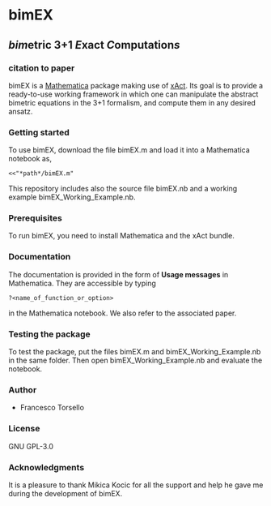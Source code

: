 # bimEX
## *bim*etric 3+1 *E*xact *C*omputation*s*
### citation to paper

bimEX is a [Mathematica](https://www.wolfram.com/mathematica/) package making use of [xAct](http://www.xact.es/). Its goal is to provide a ready-to-use working framework in which one can manipulate the abstract bimetric equations in the 3+1 formalism, and compute them in any desired ansatz.

### Getting started

To use bimEX, download the file bimEX.m and load it into a Mathematica notebook as,

`<<"*path*/bimEX.m"`

This repository includes also the source file bimEX.nb and a working example bimEX_Working_Example.nb.

### Prerequisites

To run bimEX, you need to install Mathematica and the xAct bundle.

### Documentation

The documentation is provided in the form of **Usage messages** in Mathematica. They are accessible by typing

`?<name_of_function_or_option>`

in the Mathematica notebook. We also refer to the associated paper.

### Testing the package

To test the package, put the files bimEX.m and bimEX_Working_Example.nb in the same folder. Then open bimEX_Working_Example.nb and evaluate the notebook.

### Author

- Francesco Torsello

### License

GNU GPL-3.0

### Acknowledgments

It is a pleasure to thank Mikica Kocic for all the support and help he gave me during the development of bimEX.
